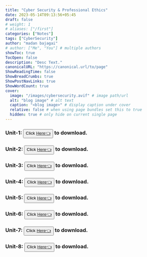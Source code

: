 ```yaml
---
title: "Cyber Security & Professional Ethics"
date: 2023-05-14T09:13:56+05:45
draft: false
# weight: 1
# aliases: ["/first"]
categories: ["Notes"]
tags: ["CyberSecurity"]
author: "madan bajagai"
# author: ["Me", "You"] # multiple authors
showToc: true
TocOpen: false
description: "Desc Text."
canonicalURL: "https://canonical.url/to/page"
ShowReadingTime: false
ShowBreadCrumbs: true
ShowPostNavLinks: true
ShowWordCount: true
cover:
  image: "/images/cybersecurity.avif" # image path/url
  alt: "blog image" # alt text
  caption: "<blog image>" # display caption under cover
  relative: false # when using page bundles set this to true
  hidden: true # only hide on current single page
---
```


### Unit-1: <button>Click [ Here👈](/notes/cybersecurity/cybersecurity-unit-1.pdf)</button> to download.

### Unit-2: <button>Click [ Here👈](/notes/cybersecurity/cybersecurity-unit-2-revised.pdf)</button> to download.

### Unit-3: <button>Click [ Here👈](/notes/cybersecurity/Cybersecurity-Unit-3.pdf)</button> to download.

### Unit-4: <button>Click [ Here👈](/notes/cybersecurity/Cybersecurity-unit-4.pdf)</button> to download.

### Unit-5: <button>Click [ Here👈](/notes/cybersecurity/Cybersecurity-unit-5.pdf)</button> to download.

### Unit-6: <button>Click [ Here👈](/notes/cybersecurity/Cybersecurity-unit-6.pdf)</button> to download.

### Unit-7: <button>Click [ Here👈](/notes/cybersecurity/Cybersecurity-unit-7.pdf)</button> to download.

### Unit-8: <button>Click [ Here👈](/notes/cybersecurity/cybersecurity-unit-8.pdf)</button> to download.
